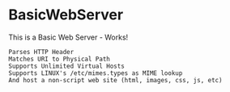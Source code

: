 # BasicWebServer
This is a Basic Web Server - Works!

    Parses HTTP Header
    Matches URI to Physical Path
    Supports Unlimited Virtual Hosts
    Supports LINUX's /etc/mimes.types as MIME lookup
    And host a non-script web site (html, images, css, js, etc)
